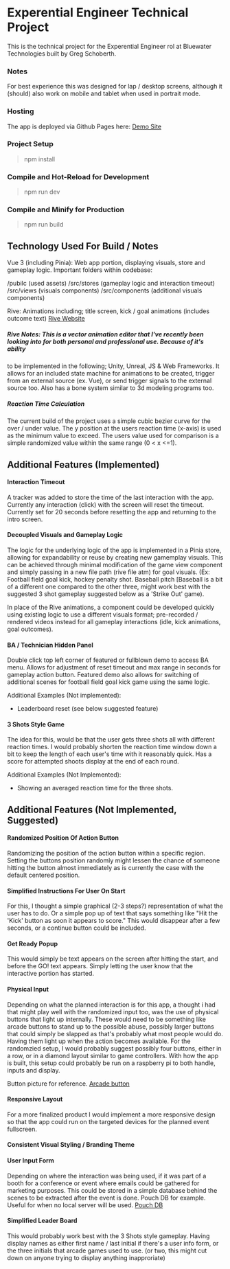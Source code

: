 # Experential Engineer Technical Project
This is the technical project for the Experential Engineer rol at Bluewater Technologies built by Greg Schoberth. 

### Notes
For best experience this was designed for lap / desktop screens, although it (should) also work on mobile and tablet when used in portrait mode.

### Hosting
The app is deployed via Github Pages here: [Demo Site](https://gschoberth.github.io/bwt-hosted/)

### Project Setup
> npm install

### Compile and Hot-Reload for Development
> npm run dev

### Compile and Minify for Production
> npm run build

## Technology Used For Build / Notes
Vue 3 (including Pinia): Web app portion, displaying visuals, store and gameplay logic. 
Important folders within codebase:

/pubilc (used assets)
/src/stores (gameplay logic and interaction timeout)
/src/views (visuals components)
/src/components (additional visuals components)

Rive: Animations including; title screen, kick / goal animations (includes outcome text) [Rive Website](https://rive.app/)

##### Rive Notes: This is a vector animation editor that I've recently been looking into for both personal and professional use. Because of it's ability
to be implemented in the following; Unity, Unreal, JS & Web Frameworks. It allows for an included state machine for animations to be created, trigger from an external source (ex. Vue), or send trigger signals to the external source too. Also has a bone system similar to 3d modeling programs too.

##### Reaction Time Calculation
The current build of the project uses a simple cubic bezier curve for the over / under value. The y position at the users reaction time (x-axis) is used as the minimum value to exceed. The users value used for comparison is a simple randomized value within the same range (0 < x <=1). 

## Additional Features (Implemented)

#### Interaction Timeout
A tracker was added to store the time of the last interaction with the app. Currently any interaction (click) with the screen will reset the timeout. Currently 
set for 20 seconds before resetting the app and returning to the intro screen.

#### Decoupled Visuals and Gameplay Logic
The logic for the underlying logic of the app is implemented in a Pinia store, allowing for expandability or reuse by creating new gamemplay visuals. This can be achieved 
through minimal modification of the game view component and simply passing in a new file path (rive file atm) for goal visuals. 
(Ex: Football field goal kick, hockey penalty shot. Baseball pitch [Baseball is a bit of a different one compared to the other three, might work best with the suggested 3 shot gameplay suggested below as a 'Strike Out' game).  

In place of the Rive animations, a component could be developed quickly using existing logic to use a different visuals format; pre-recorded / rendered videos instead for all gameplay interactions (idle, kick animations, goal outcomes). 

#### BA / Technician Hidden Panel
Double click top left corner of featured or fullblown demo to access BA menu. Allows for adjustment of reset timeout and max range in seconds for gameplay action button.
Featured demo also allows for switching of additional scenes for football field goal kick game using the same logic.

Additional Examples (Not implemented): 
- Leaderboard reset (see below suggested feature)


#### 3 Shots Style Game
The idea for this, would be that the user gets three shots all with different reaction times. I would probably shorten the reaction time window down a bit to keep the length of each user's time with it reasonably quick. Has a score for attempted shoots display at the end of each round.

Additional Examples (Not Implemented):
- Showing an averaged reaction time for the three shots.

## Additional Features (Not Implemented, Suggested)

#### Randomized Position Of Action Button
Randomizing the position of the action button within a specific region. Setting the buttons position randomly might lessen the chance of someone hitting the button almost immediately as is currently the case
with the default centered position.

#### Simplified Instructions For User On Start
For this, I thought a simple graphical (2-3 steps?) representation of what the user has to do. Or a simple pop up of text that says something like "Hit the 'Kick' button as soon it appears to score." This would disappear after a few seconds, or 
a continue button could be included.

#### Get Ready Popup 
This would simply be text appears on the screen after hitting the start, and before the GO! text appears. Simply letting the user know that the interactive portion has started.

#### Physical Input
Depending on what the planned interaction is for this app, a thought i had that might play well with the randomized input too, was the use of physical buttons that light up internally. These would need to be something
like arcade buttons to stand up to the possible abuse, possibly larger buttons that could simply be slapped as that's probably what most people would do. Having them light up when the action becomes available. For the randomzied setup, 
I would probably suggest possibly four buttons, either in a row, or in a diamond layout similar to game controllers. With how the app is built, this setup could probably be run on a raspberry pi to both handle, inputs and display.

Button picture for reference.
 [Arcade button](https://i5.walmartimages.com/seo/Hemoton-Arcade-Game-Button-Prop-Game-Machine-Button-Push-Button-for-Competition-Game_7acec4c9-67e1-4c3d-ab05-f9e82bf58603.92cb236b06d227f7d71e437cb0cb6d5f.jpeg?odnHeight=2000&odnWidth=2000&odnBg=FFFFFF)

#### Responsive Layout
For a more finalized product I would implement a more responsive design so that the app could run on the targeted devices for the planned event fullscreen.

#### Consistent Visual Styling / Branding Theme

#### User Input Form 
Depending on where the interaction was being used, if it was part of a booth for a conference or event where emails could be gathered for marketing purposes. This could be stored in a simple database behind the scenes to be extracted after the event is done.
Pouch DB for example. Useful for when no local server will be used. [Pouch DB](https://pouchdb.com/)

#### Simplified Leader Board
This would probably work best with the 3 Shots style gameplay. Having display names as either first name / last initial if there's a user info form, or the three initials that arcade games used to use. (or two, this might cut down on anyone trying to display anything inapproriate)  


